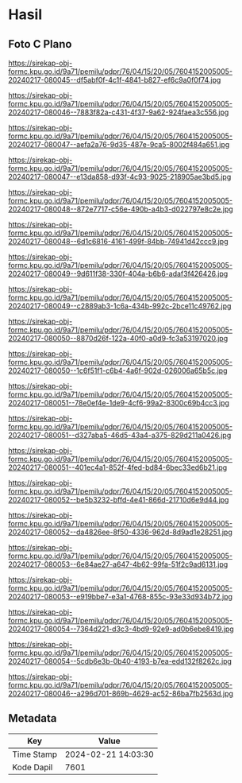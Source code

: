 # Hasil

## Foto C Plano

https://sirekap-obj-formc.kpu.go.id/9a71/pemilu/pdpr/76/04/15/20/05/7604152005005-20240217-080045--df5abf0f-4c1f-4841-b827-ef6c9a0f0f74.jpg

https://sirekap-obj-formc.kpu.go.id/9a71/pemilu/pdpr/76/04/15/20/05/7604152005005-20240217-080046--7883f82a-c431-4f37-9a62-924faea3c556.jpg

https://sirekap-obj-formc.kpu.go.id/9a71/pemilu/pdpr/76/04/15/20/05/7604152005005-20240217-080047--aefa2a76-9d35-487e-9ca5-8002f484a651.jpg

https://sirekap-obj-formc.kpu.go.id/9a71/pemilu/pdpr/76/04/15/20/05/7604152005005-20240217-080047--e13da858-d93f-4c93-9025-218905ae3bd5.jpg

https://sirekap-obj-formc.kpu.go.id/9a71/pemilu/pdpr/76/04/15/20/05/7604152005005-20240217-080048--872e7717-c56e-490b-a4b3-d022797e8c2e.jpg

https://sirekap-obj-formc.kpu.go.id/9a71/pemilu/pdpr/76/04/15/20/05/7604152005005-20240217-080048--6d1c6816-4161-499f-84bb-74941d42ccc9.jpg

https://sirekap-obj-formc.kpu.go.id/9a71/pemilu/pdpr/76/04/15/20/05/7604152005005-20240217-080049--9d611f38-330f-404a-b6b6-adaf3f426426.jpg

https://sirekap-obj-formc.kpu.go.id/9a71/pemilu/pdpr/76/04/15/20/05/7604152005005-20240217-080049--c2889ab3-1c6a-434b-992c-2bce11c49762.jpg

https://sirekap-obj-formc.kpu.go.id/9a71/pemilu/pdpr/76/04/15/20/05/7604152005005-20240217-080050--8870d26f-122a-40f0-a0d9-fc3a53197020.jpg

https://sirekap-obj-formc.kpu.go.id/9a71/pemilu/pdpr/76/04/15/20/05/7604152005005-20240217-080050--1c6f51f1-c6b4-4a6f-902d-026006a65b5c.jpg

https://sirekap-obj-formc.kpu.go.id/9a71/pemilu/pdpr/76/04/15/20/05/7604152005005-20240217-080051--78e0ef4e-1de9-4cf6-99a2-8300c69b4cc3.jpg

https://sirekap-obj-formc.kpu.go.id/9a71/pemilu/pdpr/76/04/15/20/05/7604152005005-20240217-080051--d327aba5-46d5-43a4-a375-829d211a0426.jpg

https://sirekap-obj-formc.kpu.go.id/9a71/pemilu/pdpr/76/04/15/20/05/7604152005005-20240217-080051--401ec4a1-852f-4fed-bd84-6bec33ed6b21.jpg

https://sirekap-obj-formc.kpu.go.id/9a71/pemilu/pdpr/76/04/15/20/05/7604152005005-20240217-080052--be5b3232-bffd-4e41-866d-21710d6e9d44.jpg

https://sirekap-obj-formc.kpu.go.id/9a71/pemilu/pdpr/76/04/15/20/05/7604152005005-20240217-080052--da4826ee-8f50-4336-962d-8d9ad1e28251.jpg

https://sirekap-obj-formc.kpu.go.id/9a71/pemilu/pdpr/76/04/15/20/05/7604152005005-20240217-080053--6e84ae27-a647-4b62-99fa-51f2c9ad6131.jpg

https://sirekap-obj-formc.kpu.go.id/9a71/pemilu/pdpr/76/04/15/20/05/7604152005005-20240217-080053--e919bbe7-e3a1-4768-855c-93e33d934b72.jpg

https://sirekap-obj-formc.kpu.go.id/9a71/pemilu/pdpr/76/04/15/20/05/7604152005005-20240217-080054--7364d221-d3c3-4bd9-92e9-ad0b6ebe8419.jpg

https://sirekap-obj-formc.kpu.go.id/9a71/pemilu/pdpr/76/04/15/20/05/7604152005005-20240217-080054--5cdb6e3b-0b40-4193-b7ea-edd132f8262c.jpg

https://sirekap-obj-formc.kpu.go.id/9a71/pemilu/pdpr/76/04/15/20/05/7604152005005-20240217-080046--a296d701-869b-4629-ac52-86ba7fb2563d.jpg


## Metadata

| Key        | Value               |
| ---------- | ------------------- |
| Time Stamp | 2024-02-21 14:03:30 |
| Kode Dapil | 7601                |



